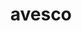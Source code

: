 ---
addr: ''
city: ''
country: Philippines
description: ''
id: 511a2bb3e4b07fc31d7f9554
lat: 14.622258721757552
lng: 121.05813591366494
title: avesco
venue: avesco
---